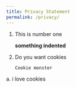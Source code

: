 ```yaml
---
title: Privacy Statement
permalink: /privacy/
---
```

1. This is number one

	**something indented**

2. Do you want cookies

	 ```
	 Cookie monster 
	 ```

a. i love cookies